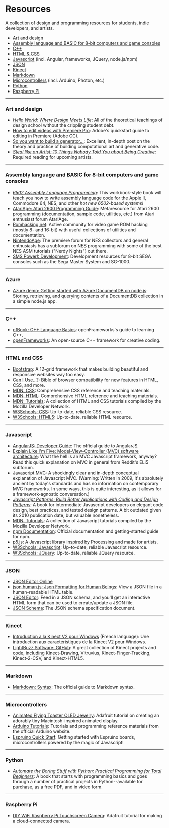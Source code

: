 # Resources
A collection of design and programming resources for students, indie developers, and artists.

- [Art and design](#art-and-design)
- [Assembly language and BASIC for 8-bit computers and game consoles](#assembly-language-and-basic-for-8-bit-computers-and-game-consoles)
- [C++](#c++)
- [HTML & CSS](#html-and-css)
- [Javascript](#javascript) (incl. Angular, frameworks, JQuery, node.js/npm)
- [JSON](#json)
- [Kinect](#kinect)
- [Markdown](#markdown)
- [Microcontrollers](#microcontrollers) (incl. Arduino, Photon, etc.)
- [Python](#python)
- [Raspberry Pi](#raspberry-pi)

------

### Art and design
- _[Hello World: Where Design Meets Life](http://www.amazon.com/Hello-World-Where-Design-Meets/dp/1468308068)_: All of the theoretical teachings of design school without the crippling student debt. 
- [How to edit videos with Premiere Pro](https://helpx.adobe.com/premiere-pro/how-to/edit-videos.html?set=premiere-pro--get-started): Adobe's quickstart guide to editing in Premiere (Adobe CC).
- [So you want to build a generator...](http://galaxykate0.tumblr.com/post/139774965871/so-you-want-to-build-a-generator): Excellent, in-depth post on the theory and practice of building computational art and generative code.
- _[Steal like an Artist: 10 Things Nobody Told You about Being Creative](http://austinkleon.com/2011/03/30/how-to-steal-like-an-artist-and-9-other-things-nobody-told-me/)_: Required reading for upcoming artists.

------

### Assembly language and BASIC for 8-bit computers and game consoles
- _[6502 Assembly Language Programming](http://www.amazon.com/Assembly-Language-Programming-Self-teaching-Guides/dp/0471861200)_: This workbook-style book will teach you how to write assembly language code for the Apple II, Commodore 64, NES, and other _hot new 6502-based systems!_
- [AtariAge: Atari 2600 Programming Guide](http://www.atariage.com/2600/programming/): Metaresource for Atari 2600 programming (documentation, sample code, utilities, etc.) from Atari enthusiast forum AtariAge.
- [Romhacking.net](http://www.romhacking.net): Active community for video game ROM hacking (mostly 8- and 16-bit) with useful collections of utilities and documentation.
- [NintendoAge](http://www.nintendoage.com): The premiere forum for NES collectors and general enthusiasts has a subforum on NES programming with some of the best NES ASM tutorials ("Nerdy Nights") out there.
- [SMS Power!: Development](http://www.smspower.org/Development/Index): Development resources for 8-bit SEGA consoles such as the Sega Master System and SG-1000.

------

### Azure
- [Azure demo: Getting started with Azure DocumentDB on node.js](https://www.youtube.com/watch?v=UAE7h9PCZjA): Storing, retrieving, and querying contents of a DocumentDB collection in a simple node.js app.

------

### C++
- [ofBook: C++ Language Basics](http://openframeworks.cc/ofBook/chapters/cplusplus_basics.html): openFrameworks's guide to learning C++.
- [openFrameworks](http://openframeworks.cc/): An open-source C++ framework for creative coding.

------

### HTML and CSS
- [Bootstrap](http://getbootstrap.com/): A 12-grid framework that makes building beautiful and responsive websites way too easy.
- [Can I Use...?](http://caniuse.com/): Bible of browser compatibility for new features in HTML, CSS, and more.
- [MDN: CSS](https://developer.mozilla.org/en-US/docs/Web/CSS): Comprehensive CSS reference and teaching materials.
- [MDN: HTML](https://developer.mozilla.org/en-US/docs/Web/HTML/): Comprehensive HTML reference and teaching materials.
- [MDN: Tutorials](https://developer.mozilla.org/en-US/docs/Web/Tutorials): A collection of HTML and CSS tutorials compiled by the Mozilla Developer Network.
- [W3Schools: CSS](http://www.w3schools.com/css/default.asp): Up-to-date, reliable CSS resource.
- [W3Schools: HTML5](http://www.w3schools.com/html/default.asp): Up-to-date, reliable HTML resource.

------

### Javascript
- [AngularJS: Developer Guide](https://docs.angularjs.org/guide): The official guide to AngularJS.
- [Explain Like I'm Five: Model-View-Controller (MVC) software architecture](https://www.reddit.com/r/explainlikeimfive/comments/o4cpy/eli5_modelviewcontroller_mvc_software_architecture/): What the hell is an MVC Javascript framework, anyway? Read this quick explanation on MVC in general from Reddit's ELI5 subforum.
- [Javascript MVC](http://alistapart.com/article/javascript-mvc): A shockingly clear and in-depth conceptual explanation of Javascript MVC. (Warning: Written in 2009, it's absolutely ancient by today's standards and has no information on contemporary MVC frameworks. In some ways, this is quite interesting, as it allows for a framework-agnostic conversation.)
- _[Javascript Patterns: Build Better Applications with Coding and Design Patterns](http://shop.oreilly.com/product/9780596806767.do)_: A book for intermediate Javascript developers on elegant code design, best practices, and tested design patterns. A bit outdated given its 2010 publication date, but valuable nonetheless.
- [MDN: Tutorials](https://developer.mozilla.org/en-US/docs/Web/Tutorials): A collection of Javascript tutorials compiled by the Mozilla Developer Network.
- [npm Documentation](https://docs.npmjs.com/getting-started/): Official documentation and getting-started guide for npm.
- [p5.js](http://p5js.org): A Javascript library inspired by Processing and made for artists.
- [W3Schools: Javascript](http://www.w3schools.com/js/default.asp): Up-to-date, reliable Javascript resource.
- [W3Schools: JQuery](http://www.w3schools.com/jquery/default.asp): Up-to-date, reliable JQuery resource.

------

### JSON
- [JSON Editor Online](http://jsoneditoronline.org/)
- [json.human.js: Json Formatting for Human Beings](http://marianoguerra.github.io/json.human.js/): View a JSON file in a human-readable HTML table.
- [JSON Editor](https://github.com/jdorn/json-editor): Feed in a JSON schema, and you'll get an interactive HTML form that can be used to create/update a JSON file.
- [JSON Schema](http://json-schema.org/latest/json-schema-validation.html): The JSON schema specification document.

------

### Kinect
- [Introduction à la Kinect V2 pour Windows](https://channel9.msdn.com/Blogs/Microsoft-D-veloppeurs-France/Introduction--la-Kinect-V2-pour-Windows) (French language): Une introduction aux caractéristiques de la Kinect V2 pour Windows.
- [LightBuzz Software: GitHub](https://github.com/LightBuzz): A great collection of Kinect projects and code, including Kinect-Drawing, Vitruvius, Kinect-Finger-Tracking, Kinect-2-CSV, and Kinect-HTML5.

------

### Markdown
- [Markdown: Syntax](http://daringfireball.net/projects/markdown/syntax): The official guide to Markdown syntax.

------

### Microcontrollers
- [Animated Flying Toaster OLED Jewelry](https://learn.adafruit.com/animated-flying-toaster-oled-jewelry/overview): Adafruit tutorial on creating an adorably tiny Macintosh-inspired animated display.
- [Arduino Tutorials](https://www.arduino.cc/en/Tutorial/HomePage): Tutorials and programming reference materials from the official Arduino website.
- [Espruino Quick Start](http://www.espruino.com/Quick+Start): Getting started with Espruino boards, microcontrollers powered by the magic of Javascript!

------

### Python
- _[Automate the Boring Stuff with Python: Practical Programming for Total Beginners](https://automatetheboringstuff.com/)_: A book that starts with programming basics and goes through a number of practical projects in Python--available for purchase, as a free PDF, and in video form.

------

### Raspberry Pi
- [DIY WiFi Raspberry Pi Touchscreen Camera](https://learn.adafruit.com/diy-wifi-raspberry-pi-touch-cam): Adafruit tutorial for making a cloud-connected camera.


